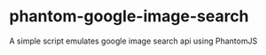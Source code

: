 phantom-google-image-search
===========================

A simple script emulates google image search api using PhantomJS 
